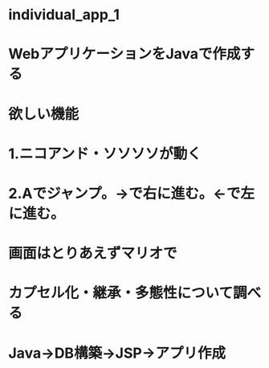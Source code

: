# individual_app_1
# WebアプリケーションをJavaで作成する
# 欲しい機能
# 1.ニコアンド・ソソソソが動く
# 2.Aでジャンプ。→で右に進む。←で左に進む。
# 画面はとりあえずマリオで
# カプセル化・継承・多態性について調べる
# Java→DB構築→JSP→アプリ作成
